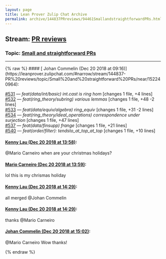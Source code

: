 ```yaml
---
layout: page
title: Lean Prover Zulip Chat Archive 
permalink: archive/144837PRreviews/94461SmallandstraightforwardPRs.html
---
```


## Stream: [PR reviews](https://leanprover-community.github.io/archive/144837PRreviews/index.html)
### Topic: [Small and straightforward PRs](https://leanprover-community.github.io/archive/144837PRreviews/94461SmallandstraightforwardPRs.html)

---

<base href="https://leanprover.zulipchat.com">
{% raw %}
#### [ Johan Commelin (Dec 20 2018 at 09:16)](https://leanprover.zulipchat.com/#narrow/stream/144837-PR%20reviews/topic/Small%20and%20straightforward%20PRs/near/152240964):
<p><a href="https://github.com/leanprover/mathlib/issues/531" target="_blank" title="https://github.com/leanprover/mathlib/issues/531">#531</a> — <em>feat(data/int/basic) int.cast is ring hom</em> [changes 1 file, +4 lines]<br>
<a href="https://github.com/leanprover/mathlib/issues/532" target="_blank" title="https://github.com/leanprover/mathlib/issues/532">#532</a> — <em>feat(ring_theory/subring) various lemmas</em> [changes 1 file, +48 -2 lines] <br>
<a href="https://github.com/leanprover/mathlib/issues/533" target="_blank" title="https://github.com/leanprover/mathlib/issues/533">#533</a> — <em>feat(data/equiv/algebra) ring_equiv</em> [changes 1 file, +31 -2 lines]<br>
<a href="https://github.com/leanprover/mathlib/issues/534" target="_blank" title="https://github.com/leanprover/mathlib/issues/534">#534</a> — <em>feat(ring_theory/ideal_operations) correspondence under surjection</em> [changes 1 file, +47 lines]<br>
<a href="https://github.com/leanprover/mathlib/issues/537" target="_blank" title="https://github.com/leanprover/mathlib/issues/537">#537</a> — <em>feat(data/finsupp) frange</em> [changes 1 file, +21 lines]<br>
<a href="https://github.com/leanprover/mathlib/issues/540" target="_blank" title="https://github.com/leanprover/mathlib/issues/540">#540</a> — <em>feat(order/filter): tendsto_at_top_at_top</em> [changes 1 file, +10 lines]</p>

#### [ Kenny Lau (Dec 20 2018 at 13:58)](https://leanprover.zulipchat.com/#narrow/stream/144837-PR%20reviews/topic/Small%20and%20straightforward%20PRs/near/152254457):
<p><span class="user-mention" data-user-id="110049">@Mario Carneiro</span> when are your christmas holidays?</p>

#### [ Mario Carneiro (Dec 20 2018 at 13:59)](https://leanprover.zulipchat.com/#narrow/stream/144837-PR%20reviews/topic/Small%20and%20straightforward%20PRs/near/152254469):
<p>lol this is my chrismas holiday</p>

#### [ Kenny Lau (Dec 20 2018 at 14:29)](https://leanprover.zulipchat.com/#narrow/stream/144837-PR%20reviews/topic/Small%20and%20straightforward%20PRs/near/152256092):
<p>all merged <span class="user-mention" data-user-id="112680">@Johan Commelin</span></p>

#### [ Kenny Lau (Dec 20 2018 at 14:29)](https://leanprover.zulipchat.com/#narrow/stream/144837-PR%20reviews/topic/Small%20and%20straightforward%20PRs/near/152256094):
<p>thanks <span class="user-mention" data-user-id="110049">@Mario Carneiro</span></p>

#### [ Johan Commelin (Dec 20 2018 at 15:02)](https://leanprover.zulipchat.com/#narrow/stream/144837-PR%20reviews/topic/Small%20and%20straightforward%20PRs/near/152257976):
<p><span class="user-mention" data-user-id="110049">@Mario Carneiro</span> Wow thanks!</p>


{% endraw %}
